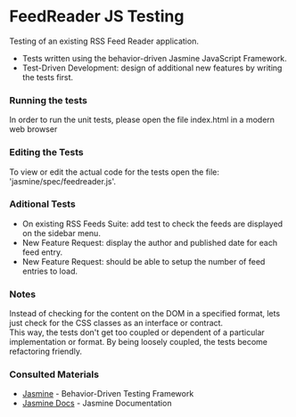 # FeedReader JS Testing
Testing of an existing RSS Feed Reader application.

- Tests written using the behavior-driven Jasmine JavaScript Framework.
- Test-Driven Development: design of additional new features by writing the tests first.

### Running the tests
In order to run the unit tests, please open the file index.html in a modern web browser  

### Editing the Tests
To view or edit the actual code for the tests open the file: 'jasmine/spec/feedreader.js'.

### Aditional Tests
* On existing RSS Feeds Suite: add test to check the feeds are displayed on the sidebar menu.
* New Feature Request: display the author and published date for each feed entry.
* New Feature Request: should be able to setup the number of feed entries to load.

### Notes
Instead of checking for the content on the DOM in a specified format, lets just check for the CSS classes as an interface or contract.  
This way, the tests don't get too coupled or dependent of a particular implementation or format. By being loosely coupled, the tests become refactoring friendly.

### Consulted Materials
* [Jasmine](http://jasmine.github.io/) - Behavior-Driven Testing Framework
* [Jasmine Docs](http://jasmine.github.io/2.1/introduction.html) - Jasmine Documentation
